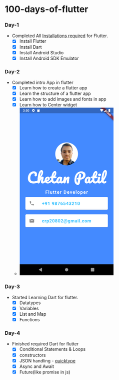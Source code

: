 # 100-days-of-flutter

### Day-1

-   Completed All [Installations required](https://docs.flutter.dev/get-started/install/windows) for Flutter.
    -   [x] Install Flutter
    -   [x] Install Dart
    -   [x] Install Android Studio
    -   [x] Install Android SDK Emulator

### Day-2

-   Completed intro App in flutter
    -   [x] Learn how to create a flutter app
    -   [x] Learn the structure of a flutter app
    -   [x] Learn how to add images and fonts in app
    -   [x] Learn how to Center widget
    -   <img src="images/introApp.png" alt="mobile screenshot" style="width: 300px;">

### Day-3

-   Started Learning Dart for flutter.
    -   [x] Datatypes
    -   [x] Variables
    -   [x] List and Map
    -   [x] Functions

### Day-4

-   Finished required Dart for flutter
    -   [x] Conditional Statements & Loops
    -   [x] constructors
    -   [x] JSON handling - [quicktype](https://quicktype.io/)
    -   [x] Async and Await
    -   [x] Future(like promise in js)
